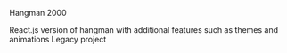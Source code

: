 Hangman 2000
 
 React.js version of hangman with additional features such as themes and animations
 Legacy project
